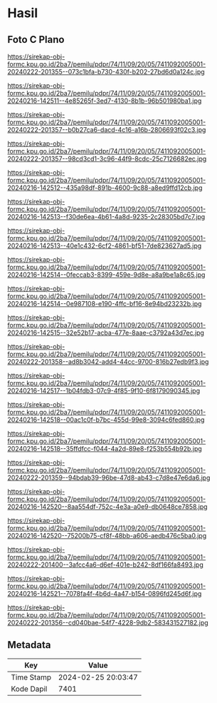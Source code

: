 # Hasil

## Foto C Plano

https://sirekap-obj-formc.kpu.go.id/2ba7/pemilu/pdpr/74/11/09/20/05/7411092005001-20240222-201355--073c1bfa-b730-430f-b202-27bd6d0a124c.jpg

https://sirekap-obj-formc.kpu.go.id/2ba7/pemilu/pdpr/74/11/09/20/05/7411092005001-20240216-142511--4e85265f-3ed7-4130-8b1b-96b501980ba1.jpg

https://sirekap-obj-formc.kpu.go.id/2ba7/pemilu/pdpr/74/11/09/20/05/7411092005001-20240222-201357--b0b27ca6-dacd-4c16-a16b-2806693f02c3.jpg

https://sirekap-obj-formc.kpu.go.id/2ba7/pemilu/pdpr/74/11/09/20/05/7411092005001-20240222-201357--98cd3cd1-3c96-44f9-8cdc-25c7126682ec.jpg

https://sirekap-obj-formc.kpu.go.id/2ba7/pemilu/pdpr/74/11/09/20/05/7411092005001-20240216-142512--435a98df-891b-4600-9c88-a8ed9ffd12cb.jpg

https://sirekap-obj-formc.kpu.go.id/2ba7/pemilu/pdpr/74/11/09/20/05/7411092005001-20240216-142513--f30de6ea-4b61-4a8d-9235-2c28305bd7c7.jpg

https://sirekap-obj-formc.kpu.go.id/2ba7/pemilu/pdpr/74/11/09/20/05/7411092005001-20240216-142513--40e1c432-6cf2-4861-bf51-7de823627ad5.jpg

https://sirekap-obj-formc.kpu.go.id/2ba7/pemilu/pdpr/74/11/09/20/05/7411092005001-20240216-142514--0feccab3-8399-459e-9d8e-a8a9be1a8c65.jpg

https://sirekap-obj-formc.kpu.go.id/2ba7/pemilu/pdpr/74/11/09/20/05/7411092005001-20240216-142514--0e987108-e190-4ffc-bf16-8e94bd23232b.jpg

https://sirekap-obj-formc.kpu.go.id/2ba7/pemilu/pdpr/74/11/09/20/05/7411092005001-20240216-142515--32e52b17-acba-477e-8aae-c3792a43d7ec.jpg

https://sirekap-obj-formc.kpu.go.id/2ba7/pemilu/pdpr/74/11/09/20/05/7411092005001-20240222-201358--ad8b3042-add4-44cc-9700-816b27edb9f3.jpg

https://sirekap-obj-formc.kpu.go.id/2ba7/pemilu/pdpr/74/11/09/20/05/7411092005001-20240216-142517--1b04fdb3-07c9-4f85-9f10-6f8179090345.jpg

https://sirekap-obj-formc.kpu.go.id/2ba7/pemilu/pdpr/74/11/09/20/05/7411092005001-20240216-142518--00ac1c0f-b7bc-455d-99e8-3094c6fed860.jpg

https://sirekap-obj-formc.kpu.go.id/2ba7/pemilu/pdpr/74/11/09/20/05/7411092005001-20240216-142518--35ffdfcc-f044-4a2d-89e8-f253b554b92b.jpg

https://sirekap-obj-formc.kpu.go.id/2ba7/pemilu/pdpr/74/11/09/20/05/7411092005001-20240222-201359--94bdab39-96be-47d8-ab43-c7d8e47e6da6.jpg

https://sirekap-obj-formc.kpu.go.id/2ba7/pemilu/pdpr/74/11/09/20/05/7411092005001-20240216-142520--8aa554df-752c-4e3a-a0e9-db0648ce7858.jpg

https://sirekap-obj-formc.kpu.go.id/2ba7/pemilu/pdpr/74/11/09/20/05/7411092005001-20240216-142520--75200b75-cf8f-48bb-a606-aedb476c5ba0.jpg

https://sirekap-obj-formc.kpu.go.id/2ba7/pemilu/pdpr/74/11/09/20/05/7411092005001-20240222-201400--3afcc4a6-d6ef-401e-b242-8df166fa8493.jpg

https://sirekap-obj-formc.kpu.go.id/2ba7/pemilu/pdpr/74/11/09/20/05/7411092005001-20240216-142521--7078fa4f-4b6d-4a47-b154-0896fd245d6f.jpg

https://sirekap-obj-formc.kpu.go.id/2ba7/pemilu/pdpr/74/11/09/20/05/7411092005001-20240222-201356--cd040bae-54f7-4228-9db2-583431527182.jpg


## Metadata

| Key        | Value               |
| ---------- | ------------------- |
| Time Stamp | 2024-02-25 20:03:47 |
| Kode Dapil | 7401                |



